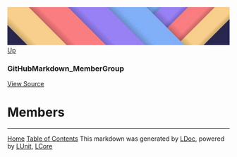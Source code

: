 ![](../Content/LDoc-banner-small.png "")
[Up](GitHubMarkdown_MemberGroup.md)

### GitHubMarkdown_MemberGroup
[View Source](../Markdown/GitHubMarkdown_MemberGroup.cs)

# Members



---

[Home](../../README.md) [Table of Contents](../../TableOfContents.md)
This markdown was generated by [LDoc](https://github.com/CodeSingularity/LDoc), powered by [LUnit](https://github.com/CodeSingularity/LUnit), [LCore](https://github.com/CodeSingularity/LCore)
